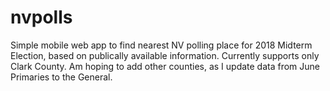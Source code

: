 # nvpolls
Simple mobile web app to find nearest NV polling place for 2018 Midterm Election, based on publically available information.  Currently supports only Clark County.  Am hoping to add other counties, as I update data from June Primaries to the General.
